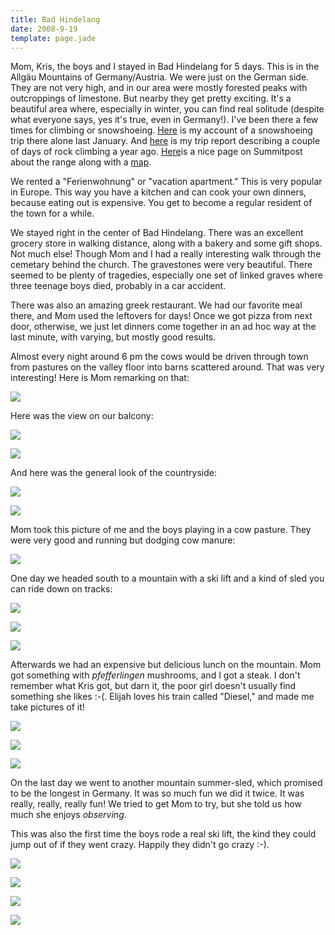 ```yaml
---
title: Bad Hindelang
date: 2008-9-19
template: page.jade
---
```


Mom, Kris, the boys and I stayed in Bad Hindelang for 5 days. This is
in the Allgäu Mountains of Germany/Austria. We were just on the German
side. They are not very high, and in our area were mostly forested peaks
with outcroppings of limestone. But nearby they get pretty exciting. It's
a beautiful area where, especially in winter, you can find real solitude
(despite what everyone says, yes it's true, even in Germany!). I've been
there a few times for climbing or snowshoeing. [Here](http://www.summitpost.org/trip-report/375128/A-Pleasant-Solitude.html) is
my account of a snowshoeing trip there alone last January. And [here](http://www.summitpost.org/trip-report/286714/Sunny-South-Sides.html) is
my trip report describing a couple of days of rock climbing a year ago.
[Here](http://www.summitpost.org/area/range/154588/allg-u-alps.html)is a nice page on Summitpost about the range along with a [map](http://www.summitpost.org/object_list.php?object_type=4&distance_4=20&distance_lat_4=47.40780&distance_lon_4=10.27810&map_4=1&is_open=1).
  
  
We rented a "Ferienwohnung" or "vacation apartment." This is very popular
in Europe. This way you have a kitchen and can cook your own dinners, because
eating out is expensive. You get to become a regular resident of the town
for a while.
  
  
We stayed right in the center of Bad Hindelang. There was an excellent
grocery store in walking distance, along with a bakery and some gift shops.
Not much else! Though Mom and I had a really interesting walk through the
cemetary behind the church. The gravestones were very beautiful. There
seemed to be plenty of tragedies, especially one set of linked graves where
three teenage boys died, probably in a car accident.
  
  
There was also an amazing greek restaurant. We had our favorite meal there,
and Mom used the leftovers for days! Once we got pizza from next door,
otherwise, we just let dinners come together in an ad hoc way at the last
minute, with varying, but mostly good results.
  
  
Almost every night around 6 pm the cows would be driven through town from
pastures on the valley floor into barns scattered around. That was very
interesting! Here is Mom remarking on that:
  
  
[![](http://farm4.static.flickr.com/3169/2856166860_e6f02c9e0e_m.jpg)](http://www.flickr.com/photos/ripsawridge/2856166860/)
  
  
Here was the view on our balcony:
  
  
[![](http://farm4.static.flickr.com/3147/2856160688_c52c589d10_m.jpg)](http://www.flickr.com/photos/ripsawridge/2856160688/)
  
[![](http://farm4.static.flickr.com/3134/2856161156_f74f69a19a_m.jpg)](http://www.flickr.com/photos/ripsawridge/2856161156/)
  
  
And here was the general look of the countryside:
  
[![](http://farm4.static.flickr.com/3108/2856162072_7708e6dcb5_m.jpg)](http://www.flickr.com/photos/ripsawridge/2856162072/)
  
[![](http://farm4.static.flickr.com/3109/2855334461_bbd3157967_m.jpg)](http://www.flickr.com/photos/ripsawridge/2855334461/)
  
  
Mom took this picture of me and the boys playing in a cow pasture. They
were very good and running but dodging cow manure:
  
[![](http://farm4.static.flickr.com/3231/2856170870_358b3096ae_m.jpg)](http://www.flickr.com/photos/ripsawridge/2856170870/)
  
  
One day we headed south to a mountain with a ski lift and a kind of sled
you can ride down on tracks:
  
  
[![](http://farm4.static.flickr.com/3098/2855328635_0a5db8bcb4_m.jpg)](http://www.flickr.com/photos/ripsawridge/2855328635/)
  
[![](http://farm4.static.flickr.com/3168/2855327243_b14ebfc70b_m.jpg)](http://www.flickr.com/photos/ripsawridge/2855327243/)
  
[![](http://farm4.static.flickr.com/3269/2855329775_144e459894_m.jpg)](http://www.flickr.com/photos/ripsawridge/2855329775/)
  
  
  
Afterwards we had an expensive but delicious lunch on the mountain. Mom
got something with _pfefferlingen_ mushrooms, and I got a steak. I don't
remember what Kris got, but darn it, the poor girl doesn't usually find
something she likes :-(. Elijah loves his train called "Diesel," and made
me take pictures of it!
  
  
[![](http://farm4.static.flickr.com/3202/2856165084_874710c942_m.jpg)](http://www.flickr.com/photos/ripsawridge/2856165084/)
  
[![](http://farm4.static.flickr.com/3204/2855330849_923a04709c_m.jpg)](http://www.flickr.com/photos/ripsawridge/2855330849/)
  
[![](http://farm4.static.flickr.com/3040/2856164686_40e279e6e8_m.jpg)](http://www.flickr.com/photos/ripsawridge/2856164686/)
  
  
On the last day we went to another mountain summer-sled, which promised
to be the longest in Germany. It was so much fun we did it twice. It was
really, really, really fun! We tried to get Mom to try, but she told us
how much she enjoys _observing_.
  
  
This was also the first time the boys rode a real ski lift, the kind they
could jump out of if they went crazy. Happily they didn't go crazy :-).
  
  
[![](http://farm4.static.flickr.com/3232/2856178208_45303639bd_m.jpg)](http://www.flickr.com/photos/ripsawridge/2856178208/)
  
[![](http://farm4.static.flickr.com/3122/2856178446_db581efcbf_m.jpg)](http://www.flickr.com/photos/ripsawridge/2856178446/)
  
[![](http://farm4.static.flickr.com/3012/2855343247_03a9e7d0d6_m.jpg)](http://www.flickr.com/photos/ripsawridge/2855343247/)
  
[![](http://farm4.static.flickr.com/3086/2856178968_22442cc11b_m.jpg)](http://www.flickr.com/photos/ripsawridge/2856178968/)
